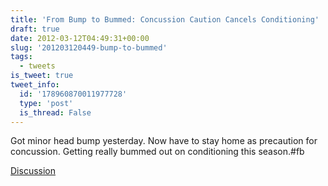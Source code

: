 ```yaml
---
title: 'From Bump to Bummed: Concussion Caution Cancels Conditioning'
draft: true
date: 2012-03-12T04:49:31+00:00
slug: '201203120449-bump-to-bummed'
tags:
  - tweets
is_tweet: true
tweet_info:
  id: '178960870011977728'
  type: 'post'
  is_thread: False
---
```




Got minor head bump yesterday. Now have to stay home as precaution for concussion. Getting really bummed out on conditioning this season.#fb

[Discussion](https://x.com/sytelus/status/178960870011977728)
